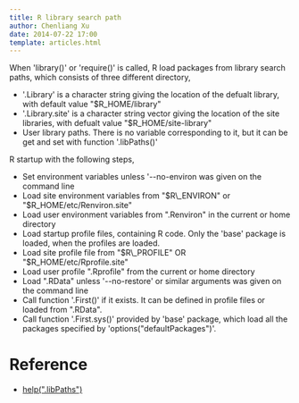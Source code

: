 ```yaml
---
title: R library search path
author: Chenliang Xu
date: 2014-07-22 17:00
template: articles.html
---
```


When 'library()' or 'require()' is called, R load packages from
library search paths, which consists of three different directory,
* '.Library' is a character string giving the location of the defualt
  library, with default value "$R_HOME/library"
* '.Library.site' is a character string vector giving the location of
  the site libraries, with defualt value "$R_HOME/site-library"
* User library paths. There is no variable corresponding to it, but it
  can be get and set with function '.libPaths()'



R startup with the following steps,

* Set environment variables unless '--no-environ was given on the command line
 * Load site environment variables from "$R\_ENVIRON" or "$R\_HOME/etc/Renviron.site"
 * Load user environment variables from ".Renviron" in the current or home directory 
* Load startup profile files, containing R code. Only the 'base'
  package is loaded, when the profiles are loaded.
 * Load site profile file from "$R\_PROFILE" OR "$R\_HOME/etc/Rprofile.site"
 * Load user profile ".Rprofile" from the current or home directory
* Load ".RData" unless '--no-restore' or similar arguments was given on the command line
* Call function '.First()' if it exists. It can be defined in profile files or loaded from ".RData".
* Call function '.First.sys()' provided by 'base' package, which load
  all the packages specified by 'options("defaultPackages")'.

# Reference

* [help(".libPaths")](http://stat.ethz.ch/R-manual/R-patched/library/base/html/.libPaths.html)
